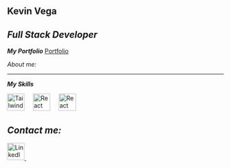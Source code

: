 ## Kevin Vega
<!---->

## _Full Stack Developer_
 
<!---->
_**My Portfolio**_  [Portfolio](https://portfolio-app-nine-lovat.vercel.app/)

_About me:_
* ****

_**My Skills**_

<div aling="left">
<img src="https://upload.wikimedia.org/wikipedia/commons/thumb/d/d5/Tailwind_CSS_Logo.svg/2560px-Tailwind_CSS_Logo.svg.png" alt="Tailwind CSS Logo" height="40">
<img width="12" />
<img src="https://upload.wikimedia.org/wikipedia/commons/thumb/a/a7/React-icon.svg/2300px-React-icon.svg.png" alt="React Logo" height="40">
<img width="12" />
<img src="https://cdn-icons-png.flaticon.com/512/5968/5968322.png" alt="React Logo" height="40">
<img width="12" />
</div>

## _Contact me:_
<a href="https://www.linkedin.com/in/kevin-vega-462aa1259/">
 <img src="https://cdn.freelogovectors.net/wp-content/uploads/2023/04/linkedin_logo-freelogovectors.net_.png" alt="LinkedIn Logo" height="40">
<img width="12" />
</a>



